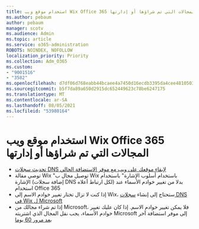 ```yaml
---
title: استخدام موقع ويب Wix Office 365 المجالات التي تم شراؤها أو إدارتها
ms.author: pebaum
author: pebaum
manager: scotv
ms.audience: Admin
ms.topic: article
ms.service: o365-administration
ROBOTS: NOINDEX, NOFOLLOW
localization_priority: Priority
ms.collection: Adm_O365
ms.custom:
- "9001516"
- "3582"
ms.openlocfilehash: d7df06d768eabb44bcaee4a7450d16ecdb3395da4cee4810503d3dae358736ab
ms.sourcegitcommit: b5f7da89a650d2915dc652449623c78be6247175
ms.translationtype: MT
ms.contentlocale: ar-SA
ms.lasthandoff: 08/05/2021
ms.locfileid: "53980164"
---
```

# <a name="using-wix-website-with-office-365-purchased-or-managed-domains"></a>استخدام موقع ويب Wix Office 365 المجالات التي تم شراؤها أو إدارتها

- [تحديث سجلات DNS لإبقاء موقعك على ويب مع موفر الاستضافة الحالي](https://docs.microsoft.com/microsoft-365/admin/dns/update-dns-records-to-retain-current-hosting-provider)
- توصي مقالة Wix "توصيل مجال ب Wix باستخدام أسلوب الإشارة" باستخدام الإشارة (إضافة سجلات DNS لكل ارتباط أعلاه) بدلا من تغيير خوادم الأسماء عند استخدام Office 365
- إذا كنت لا تزال تختار تغيير خوادم الاسم إلى Wix، ستحتاج إلى إنشاء  [سجلات DNS في Wix ل Microsoft](https://docs.microsoft.com/microsoft-365/admin/dns/create-dns-records-at-wix?view=o365-worldwide)
- إذا تم شراء مجالك من Microsoft، فلا يمكن تغيير خوادم الاسم. إذا كان عليك تغيير خوادم الأسماء، يجب نقل المجال الذي اشتريته Microsoft إلى موفر استضافة آخر  [بعد مرور 60 يوما](https://docs.microsoft.com/microsoft-365/admin/get-help-with-domains/transfer-a-domain-from-microsoft-to-another-host)